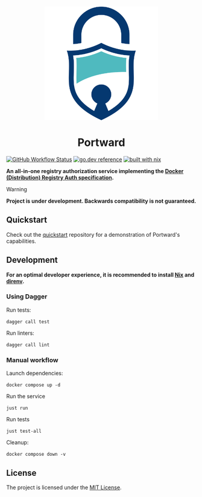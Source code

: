 <p align="center">
  <a href="https://twirphp.github.io">
    <picture>
      <source media="(prefers-color-scheme: dark)" srcset="resources/logo-dark.png">
      <img alt="Portward logo" src="resources/logo.png" height="300">
    </picture>
  </a>

  <h1 align="center">
    Portward
  </h1>
</p>

[![GitHub Workflow Status](https://img.shields.io/github/actions/workflow/status/portward/portward/ci.yaml?style=flat-square)](https://github.com/portward/portward/actions/workflows/ci.yaml)
[![go.dev reference](https://img.shields.io/badge/go.dev-reference-007d9c?logo=go&logoColor=white&style=flat-square)](https://pkg.go.dev/mod/github.com/portward/portward)
[![built with nix](https://img.shields.io/badge/builtwith-nix-7d81f7?style=flat-square)](https://builtwithnix.org)

**An all-in-one registry authorization service implementing the [Docker (Distribution) Registry Auth specification](https://github.com/distribution/distribution/tree/main/docs/spec/auth).**

> [!WARNING]
> **Project is under development. Backwards compatibility is not guaranteed.**

## Quickstart

Check out the [quickstart](https://github.com/portward/quickstart/) repository for a demonstration of Portward's capabilities.

## Development

**For an optimal developer experience, it is recommended to install [Nix](https://nixos.org/download.html) and [direnv](https://direnv.net/docs/installation.html).**

### Using Dagger

Run tests:

```shell
dagger call test
```

Run linters:

```shell
dagger call lint
```

### Manual workflow

Launch dependencies:

```shell
docker compose up -d
```

Run the service

```shell
just run
```

Run tests

```shell
just test-all
```

Cleanup:

```shell
docker compose down -v
```

## License

The project is licensed under the [MIT License](LICENSE).
